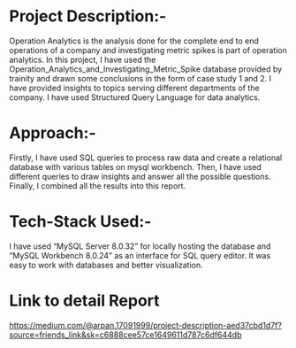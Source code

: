 # Project Description:-
Operation Analytics is the analysis done for the complete end to end operations of a company and investigating metric spikes is part of operation analytics. In this project, I have used the Operation_Analytics_and_Investigating_Metric_Spike database provided by trainity and drawn some conclusions in the form of case study 1 and 2. I have provided insights to topics serving different departments of the company. I have used Structured Query Language for data analytics.
# Approach:-
Firstly, I have used SQL queries to process raw data and create a relational database with various tables on mysql workbench. Then, I have used different queries to draw insights and answer all the possible questions. Finally, I combined all the results into this report.
# Tech-Stack Used:-
I have used “MySQL Server 8.0.32” for locally hosting the database and “MySQL Workbench 8.0.24” as an interface for SQL query editor. It was easy to work with databases and better visualization.
# Link to detail Report
https://medium.com/@arpan.17091999/project-description-aed37cbd1d7f?source=friends_link&sk=c6888cee57ce1649611d787c6df644db
